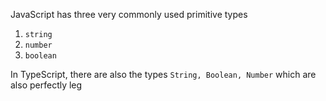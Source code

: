 JavaScript has three very commonly used primitive types
1. ```string```
2. `number`
3. `boolean`

In TypeScript, there are also the types `String, Boolean, Number` which are also perfectly leg